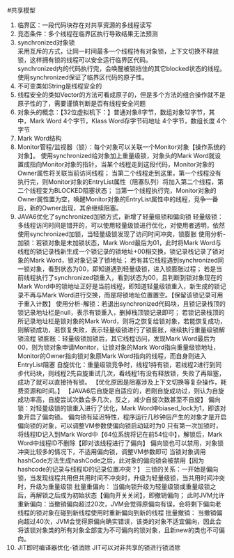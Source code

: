 #共享模型

1. 临界区：一段代码块存在对共享资源的多线程读写
2. 竞态条件：多个线程在临界区执行导致结果无法预测
3. synchronized对象锁  
	采用互斥的方式，让同一时间最多一个线程持有对象锁，上下文切换不释放锁，这样拥有锁的线程可以安全运行临界区代码。  
	synchronized内的代码执行完，会唤醒被锁挡住的其它blocked状态的线程。  
	使用synchronized保证了临界区代码的原子性。
4. 不可变类如String是线程安全的
5. 线程安全的类如Vector的方法可看成原子的，但是多个方法的组合操作就不是原子性的了，需要谨慎判断是否有线程安全问题
6. 对象头的概念：【32位虚拟机下：】普通对象8字节，数组对象12字节，其中，Mark Word 4个字节，Klass Word存字节码地址 4个字节，数组长度 4个字节  
7. Mark Word结构
8. Monitor管程/监视器（锁）：每个对象可以关联一个Monitor对象【操作系统的对象】。
    使用synchronized给对象加上重量级锁，对象头的Mark Word就设置成指向Monitor对象的指针，当某个线程走到这段代码，Monitor对象的Owner属性将关联当前访问线程；
    当第二个线程走到这里，第一个线程没有执行完，则Monitor对象的EntryList属性（阻塞队列）将加入第二个线程，第二个线程变为BLOCKED阻塞状态；
    当第一个线程执行完，Monitor对象的Owner属性置为空，唤醒Monitor对象的EntryList属性中的线程，竞争一番后，新的Owner出现，其余继续阻塞。
9. JAVA6优化了synchronized加锁方式，新增了轻量级锁和偏向锁
    轻量级锁：多线程访问时间是错开的，可以使用轻量级锁进行优化，对使用者透明，依然使用synchronized加锁，当轻量级锁发现了访问时间冲突，锁膨胀
        使用分析-加锁：若锁对象是未加锁状态，Mark Word最后为01，此时将Mark Word与线程的锁记录栈新生成一个锁记录的锁地址+00相交换，锁记录栈记录了锁对象的Mark Word，锁对象记录了锁地址；
            若有其它线程遇到synchronized同一锁对象，看到状态为00，即知道遇到轻量级锁，进入锁膨胀过程；
            若是当前线程执行了synchronized锁重入，看到状态为00，且判断到锁对象现在的Mark Word中的锁地址正好是当前线程，即知道轻量级锁重入，新生成的锁记录不再与Mark Word进行交换，而是将锁地址位置置空。【保留该锁记录可用于重入计数】
        使用分析-解锁：若退出synchronized代码块，且锁记录栈顶的锁记录地址栏是null，表示有锁重入，删掉栈顶锁记录即可；
            若锁记录栈顶的所记录地址栏是锁对象的Mark Word，则将之恢复给锁对象，若能恢复成功，则解锁成功，若恢复失败，表示轻量级锁进行了锁膨胀，继续执行重量级锁解锁流程
    锁膨胀：轻量级锁加锁后，其它线程访问，发现Mark Word最后为00，则为锁对象申请Monitor，让锁对象的Mark Word指向重量级锁地址，Monitor的Owner指向锁对象原Mark Word指向的线程，而自身则进入EntryList阻塞
    自旋优化：重量级锁竞争时，线程1持有锁，若线程2进行到同步代码块，则线程2先自旋重试几次，看线程1有没有释放锁，失败了再阻塞，成功了就可以直接持有锁。
        【优化原因是阻塞涉及上下文切换等复杂操作，耗费资源和时间。】
        【JAVA6后自旋是自适应的，若刚自旋成功过，则认为自旋成功率高，自旋尝试次数会多几次，反之，减少自旋次数甚至不自旋】
    偏向锁：对轻量级锁的锁重入进行了优化，Mark Word中biased_lock为1，即该对象开启了偏向锁。
        偏向锁有延迟特性，程序运行几秒钟后产生的对象才是开启偏向锁的对象，可以调整VM参数使偏向锁启动延时为0
        只有第一次加锁时，将线程ID记入到Mark Word中【64位系统将记在前54位中】，解锁后，Mark Word中线程ID不删除【即对该线程进行了偏向】
        偏向锁也可以禁用，对象锁冲突比较多的情况下，不适用偏向锁，调整VM参数即可
        当锁对象调用hashCode方法生成hashCode之后，此对象的偏向锁会被禁用【因为hashcode的记录与线程ID的记录位置冲突？】
    三锁的关系：一开始是偏向锁，当发现线程共用但共用时间不冲突时，升级为轻量级锁，当共用时间冲突时，升级为重量级锁
    批量重偏向：
        当偏向锁升级为轻量级锁或重量级锁之后，再解锁之后成为初始状态【偏向开关关闭】，即撤销偏向；
        此时JVM允许重新偏向：当撤销偏向超过20次，JVM会觉得原偏向有误，会将剩下偏向老线程的锁对象在碰到新线程使用时重新偏向到新的线程
    批量撤销：
        当撤销偏向超过40次，JVM会觉得原偏向确实错误，该类的对象不适宜偏向，因此会将该锁对象类的所有对象全部变为不可偏向的锁对象，且新new的类也不可偏向。
10. JIT即时编译器优化-锁消除
    JIT可以对非共享的锁进行锁消除